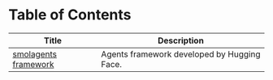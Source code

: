 # Table of Contents

| Title | Description |
|-------|-------------|
| [smolagents framework](./smolagents/introduction) | Agents framework developed by Hugging Face. |